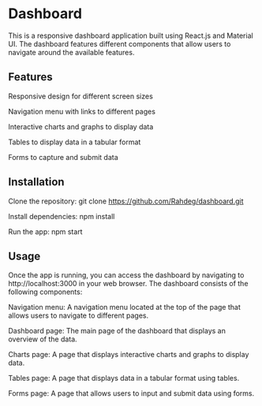 # Dashboard
This is a responsive dashboard application built using React.js and Material UI. The dashboard features different components that allow users to navigate around the available features.

## Features

Responsive design for different screen sizes

Navigation menu with links to different pages

Interactive charts and graphs to display data

Tables to display data in a tabular format

Forms to capture and submit data

## Installation

Clone the repository: git clone https://github.com/Rahdeg/dashboard.git

Install dependencies: npm install

Run the app: npm start

## Usage
Once the app is running, you can access the dashboard by navigating to http://localhost:3000 in your web browser. The dashboard consists of the following components:

Navigation menu: A navigation menu located at the top of the page that allows users to navigate to different pages.

Dashboard page: The main page of the dashboard that displays an overview of the data.

Charts page: A page that displays interactive charts and graphs to display data.

Tables page: A page that displays data in a tabular format using tables.

Forms page: A page that allows users to input and submit data using forms.
